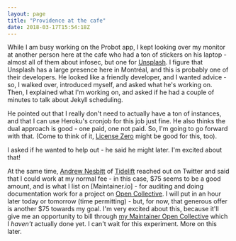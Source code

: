 ```yaml
---
layout: page
title: "Providence at the cafe"
date: 2018-03-17T15:54:18Z
---
```


While I am busy working on the Probot app, I kept looking over my monitor at another person here at the cafe who had a ton of stickers on his laptop - almost all of them about infosec, but one for [Unsplash](https://unsplash.com/). I figure that Unsplash has a large presence here in Montréal, and this is probably one of their developers. He looked like a friendly developer, and I wanted advice - so, I walked over, introduced myself, and asked what he's working on. Then, I explained what I'm working on, and asked if he had a couple of minutes to talk about Jekyll scheduling.

He pointed out that I really don't need to actually have a ton of instances, and that I can use Heroku's cronjob for this job just fine. He also thinks the dual approach is good - one paid, one not paid. So, I'm going to go forward with that. (Come to think of it, [License Zero](https://writing.kemitchell.com/2017/09/12/The-License-Zero-Manifesto.html) might be good for this, too).

I asked if he wanted to help out - he said he might later. I'm excited about that!

At the same time, [Andrew Nesbitt](https://twitter.com/teabass/status/975094441764585473) of [Tidelift](https://tidelift.com/) reached out on Twitter and said that I could work at my normal fee - in this case, $75 seems to be a good amount, and is what I list on [Maintainer.io] - for auditing and doing documentation work for a project on [Open Collective](https://maintainer.io/). I will put in an hour later today or tomorrow (time permitting) - but, for now, that generous offer is another $75 towards my goal. I'm very excited about this, because it'll give me an opportunity to bill through [my Maintainer Open Collective](https://opencollective.com/maintainer) which I _haven't_ actually done yet. I can't wait for this experiment. More on this later.